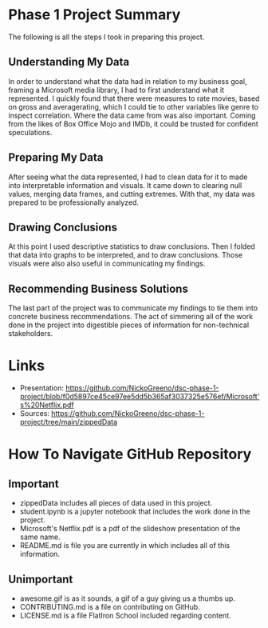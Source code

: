 
# Phase 1 Project Summary

The following is all the steps I took in preparing this project.

## Understanding My Data

In order to understand what the data had in relation to my business goal, framing a Microsoft media library, I had to
first understand what it represented. I quickly found that there were measures to rate movies, based on gross and averagerating, 
which I could tie to other variables like genre to inspect correlation. Where the data came from was also important. Coming 
from the likes of Box Office Mojo and IMDb, it could be trusted for confident speculations.

## Preparing My Data

After seeing what the data represented, I had to clean data for it to made into interpretable information and visuals. 
It came down to clearing null values, merging data frames, and cutting extremes. With that, my data was prepared to be
professionally analyzed.

## Drawing Conclusions

At this point I used descriptive statistics to draw conclusions. Then I folded that data into graphs to be interpreted, and 
to draw conclusions. Those visuals were also also useful in communicating my findings.

## Recommending Business Solutions

The last part of the project was to communicate my findings to tie them into concrete business recommendations. The act of
simmering all of the work done in the project into digestible pieces of information for non-technical stakeholders.



# Links

* Presentation: https://github.com/NickoGreeno/dsc-phase-1-project/blob/f0d5897ce45ce97ee5dd5b365af3037325e576ef/Microsoft's%20Netflix.pdf
* Sources: https://github.com/NickoGreeno/dsc-phase-1-project/tree/main/zippedData



# How To Navigate GitHub Repository


## Important

* zippedData includes all pieces of data used in this project.
* student.ipynb is a jupyter notebook that includes the work done in the project.
* Microsoft's Netflix.pdf is a pdf of the slideshow presentation of the same name.
* README.md is file you are currently in which includes all of this information.


## Unimportant

* awesome.gif is as it sounds, a gif of a guy giving us a thumbs up.
* CONTRIBUTING.md is a file on contributing on GitHub.
* LICENSE.md is a file FlatIron School included regarding content.

